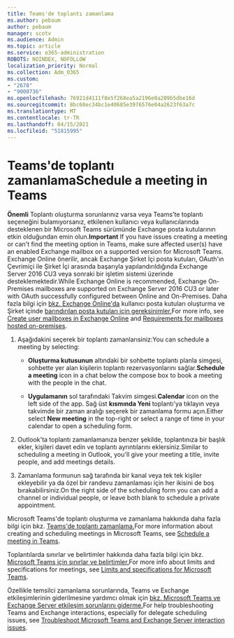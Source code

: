 ```yaml
---
title: Teams'de toplantı zamanlama
ms.author: pebaum
author: pebaum
manager: scotv
ms.audience: Admin
ms.topic: article
ms.service: o365-administration
ROBOTS: NOINDEX, NOFOLLOW
localization_priority: Normal
ms.collection: Adm_O365
ms.custom:
- "2678"
- "9000736"
ms.openlocfilehash: 76921d4111f8e5f268ea5a2196e0a209b5dbe16d
ms.sourcegitcommit: 8bc60ec34bc1e40685e3976576e04a2623f63a7c
ms.translationtype: MT
ms.contentlocale: tr-TR
ms.lasthandoff: 04/15/2021
ms.locfileid: "51815995"
---
```

# <a name="schedule-a-meeting-in-teams"></a><span data-ttu-id="37361-102">Teams'de toplantı zamanlama</span><span class="sxs-lookup"><span data-stu-id="37361-102">Schedule a meeting in Teams</span></span>

<span data-ttu-id="37361-103">**Önemli** Toplantı oluşturma sorunlarınız varsa veya Teams'te toplantı seçeneğini bulamıyorsanız, etkilenen kullanıcı veya kullanıcılarında desteklenen bir Microsoft Teams sürümünde Exchange posta kutularının etkin olduğundan emin olun.</span><span class="sxs-lookup"><span data-stu-id="37361-103">**Important** If you have issues creating a meeting or can't find the meeting option in Teams, make sure affected user(s) have an enabled Exchange mailbox on a supported version for Microsoft Teams.</span></span> <span data-ttu-id="37361-104">Exchange Online önerilir, ancak Exchange Şirket İçi posta kutuları, OAuth'ın Çevrimiçi ile Şirket İçi arasında başarıyla yapılandırıldığında Exchange Server 2016 CU3 veya sonraki bir işletim sistemi üzerinde desteklemektedir.</span><span class="sxs-lookup"><span data-stu-id="37361-104">While Exchange Online is recommended, Exchange On-Premises mailboxes are supported on Exchange Server 2016 CU3 or later with OAuth successfully configured between Online and On-Premises.</span></span> <span data-ttu-id="37361-105">Daha fazla bilgi için [bkz. Exchange Online'da](https://docs.microsoft.com/exchange/recipients-in-exchange-online/create-user-mailboxes) kullanıcı posta kutuları oluşturma ve Şirket içinde [barındırılan posta kutuları için gereksinimler.](https://docs.microsoft.com/microsoftteams/exchange-teams-interact#requirements-for-mailboxes-hosted-on-premises)</span><span class="sxs-lookup"><span data-stu-id="37361-105">For more info, see [Create user mailboxes in Exchange Online](https://docs.microsoft.com/exchange/recipients-in-exchange-online/create-user-mailboxes) and [Requirements for mailboxes hosted on-premises](https://docs.microsoft.com/microsoftteams/exchange-teams-interact#requirements-for-mailboxes-hosted-on-premises).</span></span> 

1. <span data-ttu-id="37361-106">Aşağıdakini seçerek bir toplantı zamanlarısiniz:</span><span class="sxs-lookup"><span data-stu-id="37361-106">You can schedule a meeting by selecting:</span></span>

    - <span data-ttu-id="37361-107">**Oluşturma kutusunun** altındaki bir sohbette toplantı planla simgesi, sohbette yer alan kişilerin toplantı rezervasyonlarını sağlar.</span><span class="sxs-lookup"><span data-stu-id="37361-107">**Schedule a meeting** icon in a chat below the compose box to book a meeting with the people in the chat.</span></span>

    - <span data-ttu-id="37361-108">**Uygulamanın** sol tarafındaki Takvim simgesi.</span><span class="sxs-lookup"><span data-stu-id="37361-108">**Calendar** icon on the left side of the app.</span></span> <span data-ttu-id="37361-109">Sağ üst **kısmında Yeni** toplantı'ya tıklayın veya takvimde bir zaman aralığı seçerek bir zamanlama formu açın.</span><span class="sxs-lookup"><span data-stu-id="37361-109">Either select **New meeting** in the top-right or select a range of time in your calendar to open a scheduling form.</span></span>

2. <span data-ttu-id="37361-110">Outlook'ta toplantı zamanlamanıza benzer şekilde, toplantınıza bir başlık ekler, kişileri davet edin ve toplantı ayrıntılarını eklersiniz.</span><span class="sxs-lookup"><span data-stu-id="37361-110">Similar to scheduling a meeting in Outlook, you'll give your meeting a title, invite people, and add meetings details.</span></span>

3. <span data-ttu-id="37361-111">Zamanlama formunun sağ tarafında bir kanal veya tek tek kişiler ekleyebilir ya da özel bir randevu zamanlaması için her ikisini de boş bırakabilirsiniz.</span><span class="sxs-lookup"><span data-stu-id="37361-111">On the right side of the scheduling form you can add a channel or individual people, or leave both blank to schedule a private appointment.</span></span>

<span data-ttu-id="37361-112">Microsoft Teams'de toplantı oluşturma ve zamanlama hakkında daha fazla bilgi için bkz. [Teams'de toplantı zamanlama.](https://support.office.com/article/Schedule-a-meeting-in-Teams-943507a9-8583-4c58-b5d2-8ec8265e04e5)</span><span class="sxs-lookup"><span data-stu-id="37361-112">For more information about creating and scheduling meetings in Microsoft Teams, see [Schedule a meeting in Teams](https://support.office.com/article/Schedule-a-meeting-in-Teams-943507a9-8583-4c58-b5d2-8ec8265e04e5).</span></span>

<span data-ttu-id="37361-113">Toplantılarda sınırlar ve belirtimler hakkında daha fazla bilgi için bkz. [Microsoft Teams için sınırlar ve belirtimler.](https://docs.microsoft.com/microsoftteams/limits-specifications-teams#meetings-and-calls)</span><span class="sxs-lookup"><span data-stu-id="37361-113">For more info about limits and specifications for meetings, see [Limits and specifications for Microsoft Teams](https://docs.microsoft.com/microsoftteams/limits-specifications-teams#meetings-and-calls).</span></span>

<span data-ttu-id="37361-114">Özellikle temsilci zamanlama sorunlarında, Teams ve Exchange etkileşimlerinin giderilmesine yardımcı olmak için [bkz. Microsoft Teams ve Exchange Server etkileşim sorunlarını giderme.](https://docs.microsoft.com/microsoftteams/troubleshoot/known-issues/teams-exchange-interaction-issue)</span><span class="sxs-lookup"><span data-stu-id="37361-114">For help troubleshooting Teams and Exchange interactions, especially for delegate scheduling issues, see [Troubleshoot Microsoft Teams and Exchange Server interaction issues](https://docs.microsoft.com/microsoftteams/troubleshoot/known-issues/teams-exchange-interaction-issue).</span></span>